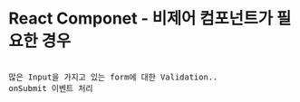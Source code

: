 # React Componet - 비제어 컴포넌트가 필요한 경우

<pre>

많은 Input을 가지고 있는 form에 대한 Validation..
onSubmit 이벤트 처리

</pre>
